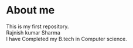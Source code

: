 # About me
This is my first repository.
<br>
Rajnish kumar Sharma
<br>
I have Completed my B.tech in Computer science.
